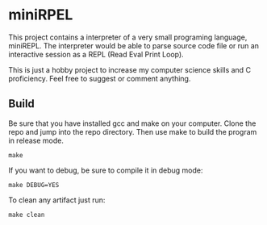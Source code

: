 # miniRPEL

This project contains a interpreter of a very small programing language, miniREPL. The interpreter 
would be able to parse source code file or run an interactive session as a REPL (Read Eval Print Loop).

This is just a hobby project to increase my computer science skills and C proficiency. Feel free to suggest 
or comment anything.

## Build

Be sure that you have installed gcc and make on your computer. Clone the repo and jump into the repo directory.
Then use make to build the program in release mode.

    make

If you want to debug, be sure to compile it in debug mode:

    make DEBUG=YES

To clean any artifact just run:

    make clean
